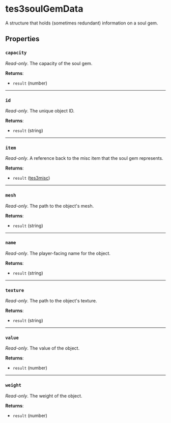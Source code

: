 # tes3soulGemData
<div class="search_terms" style="display: none">tes3soulgemdata, soulgemdata</div>

<!---
	This file is autogenerated. Do not edit this file manually. Your changes will be ignored.
	More information: https://github.com/MWSE/MWSE/tree/master/docs
-->

A structure that holds (sometimes redundant) information on a soul gem.

## Properties

### `capacity`
<div class="search_terms" style="display: none">capacity</div>

*Read-only*. The capacity of the soul gem.

**Returns**:

* `result` (number)

***

### `id`
<div class="search_terms" style="display: none">id</div>

*Read-only*. The unique object ID.

**Returns**:

* `result` (string)

***

### `item`
<div class="search_terms" style="display: none">item</div>

*Read-only*. A reference back to the misc item that the soul gem represents.

**Returns**:

* `result` ([tes3misc](../../types/tes3misc))

***

### `mesh`
<div class="search_terms" style="display: none">mesh</div>

*Read-only*. The path to the object's mesh.

**Returns**:

* `result` (string)

***

### `name`
<div class="search_terms" style="display: none">name</div>

*Read-only*. The player-facing name for the object.

**Returns**:

* `result` (string)

***

### `texture`
<div class="search_terms" style="display: none">texture</div>

*Read-only*. The path to the object's texture.

**Returns**:

* `result` (string)

***

### `value`
<div class="search_terms" style="display: none">value</div>

*Read-only*. The value of the object.

**Returns**:

* `result` (number)

***

### `weight`
<div class="search_terms" style="display: none">weight</div>

*Read-only*. The weight of the object.

**Returns**:

* `result` (number)

